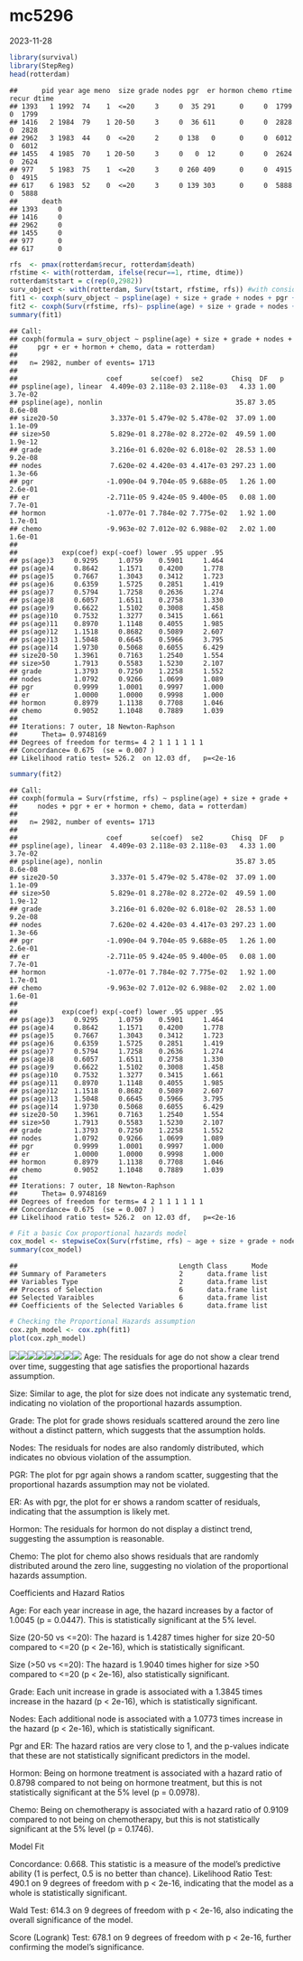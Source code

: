 mc5296
================
2023-11-28

``` r
library(survival)
library(StepReg)
head(rotterdam)
```

    ##      pid year age meno  size grade nodes pgr  er hormon chemo rtime recur dtime
    ## 1393   1 1992  74    1  <=20     3     0  35 291      0     0  1799     0  1799
    ## 1416   2 1984  79    1 20-50     3     0  36 611      0     0  2828     0  2828
    ## 2962   3 1983  44    0  <=20     2     0 138   0      0     0  6012     0  6012
    ## 1455   4 1985  70    1 20-50     3     0   0  12      0     0  2624     0  2624
    ## 977    5 1983  75    1  <=20     3     0 260 409      0     0  4915     0  4915
    ## 617    6 1983  52    0  <=20     3     0 139 303      0     0  5888     0  5888
    ##      death
    ## 1393     0
    ## 1416     0
    ## 2962     0
    ## 1455     0
    ## 977      0
    ## 617      0

``` r
rfs  <- pmax(rotterdam$recur, rotterdam$death)
rfstime <- with(rotterdam, ifelse(recur==1, rtime, dtime))
rotterdam$tstart = c(rep(0,2982))
surv_object <- with(rotterdam, Surv(tstart, rfstime, rfs)) #with consideration of time-varying covariates
fit1 <- coxph(surv_object ~ pspline(age) + size + grade + nodes + pgr + er + hormon + chemo, data = rotterdam)
fit2 <- coxph(Surv(rfstime, rfs)~ pspline(age) + size + grade + nodes + pgr + er + hormon + chemo, data = rotterdam)
summary(fit1)
```

    ## Call:
    ## coxph(formula = surv_object ~ pspline(age) + size + grade + nodes + 
    ##     pgr + er + hormon + chemo, data = rotterdam)
    ## 
    ##   n= 2982, number of events= 1713 
    ## 
    ##                      coef       se(coef)  se2       Chisq  DF   p      
    ## pspline(age), linear  4.409e-03 2.118e-03 2.118e-03   4.33 1.00 3.7e-02
    ## pspline(age), nonlin                                 35.87 3.05 8.6e-08
    ## size20-50             3.337e-01 5.479e-02 5.478e-02  37.09 1.00 1.1e-09
    ## size>50               5.829e-01 8.278e-02 8.272e-02  49.59 1.00 1.9e-12
    ## grade                 3.216e-01 6.020e-02 6.018e-02  28.53 1.00 9.2e-08
    ## nodes                 7.620e-02 4.420e-03 4.417e-03 297.23 1.00 1.3e-66
    ## pgr                  -1.090e-04 9.704e-05 9.688e-05   1.26 1.00 2.6e-01
    ## er                   -2.711e-05 9.424e-05 9.400e-05   0.08 1.00 7.7e-01
    ## hormon               -1.077e-01 7.784e-02 7.775e-02   1.92 1.00 1.7e-01
    ## chemo                -9.963e-02 7.012e-02 6.988e-02   2.02 1.00 1.6e-01
    ## 
    ##           exp(coef) exp(-coef) lower .95 upper .95
    ## ps(age)3     0.9295     1.0759    0.5901     1.464
    ## ps(age)4     0.8642     1.1571    0.4200     1.778
    ## ps(age)5     0.7667     1.3043    0.3412     1.723
    ## ps(age)6     0.6359     1.5725    0.2851     1.419
    ## ps(age)7     0.5794     1.7258    0.2636     1.274
    ## ps(age)8     0.6057     1.6511    0.2758     1.330
    ## ps(age)9     0.6622     1.5102    0.3008     1.458
    ## ps(age)10    0.7532     1.3277    0.3415     1.661
    ## ps(age)11    0.8970     1.1148    0.4055     1.985
    ## ps(age)12    1.1518     0.8682    0.5089     2.607
    ## ps(age)13    1.5048     0.6645    0.5966     3.795
    ## ps(age)14    1.9730     0.5068    0.6055     6.429
    ## size20-50    1.3961     0.7163    1.2540     1.554
    ## size>50      1.7913     0.5583    1.5230     2.107
    ## grade        1.3793     0.7250    1.2258     1.552
    ## nodes        1.0792     0.9266    1.0699     1.089
    ## pgr          0.9999     1.0001    0.9997     1.000
    ## er           1.0000     1.0000    0.9998     1.000
    ## hormon       0.8979     1.1138    0.7708     1.046
    ## chemo        0.9052     1.1048    0.7889     1.039
    ## 
    ## Iterations: 7 outer, 18 Newton-Raphson
    ##      Theta= 0.9748169 
    ## Degrees of freedom for terms= 4 2 1 1 1 1 1 1 
    ## Concordance= 0.675  (se = 0.007 )
    ## Likelihood ratio test= 526.2  on 12.03 df,   p=<2e-16

``` r
summary(fit2)
```

    ## Call:
    ## coxph(formula = Surv(rfstime, rfs) ~ pspline(age) + size + grade + 
    ##     nodes + pgr + er + hormon + chemo, data = rotterdam)
    ## 
    ##   n= 2982, number of events= 1713 
    ## 
    ##                      coef       se(coef)  se2       Chisq  DF   p      
    ## pspline(age), linear  4.409e-03 2.118e-03 2.118e-03   4.33 1.00 3.7e-02
    ## pspline(age), nonlin                                 35.87 3.05 8.6e-08
    ## size20-50             3.337e-01 5.479e-02 5.478e-02  37.09 1.00 1.1e-09
    ## size>50               5.829e-01 8.278e-02 8.272e-02  49.59 1.00 1.9e-12
    ## grade                 3.216e-01 6.020e-02 6.018e-02  28.53 1.00 9.2e-08
    ## nodes                 7.620e-02 4.420e-03 4.417e-03 297.23 1.00 1.3e-66
    ## pgr                  -1.090e-04 9.704e-05 9.688e-05   1.26 1.00 2.6e-01
    ## er                   -2.711e-05 9.424e-05 9.400e-05   0.08 1.00 7.7e-01
    ## hormon               -1.077e-01 7.784e-02 7.775e-02   1.92 1.00 1.7e-01
    ## chemo                -9.963e-02 7.012e-02 6.988e-02   2.02 1.00 1.6e-01
    ## 
    ##           exp(coef) exp(-coef) lower .95 upper .95
    ## ps(age)3     0.9295     1.0759    0.5901     1.464
    ## ps(age)4     0.8642     1.1571    0.4200     1.778
    ## ps(age)5     0.7667     1.3043    0.3412     1.723
    ## ps(age)6     0.6359     1.5725    0.2851     1.419
    ## ps(age)7     0.5794     1.7258    0.2636     1.274
    ## ps(age)8     0.6057     1.6511    0.2758     1.330
    ## ps(age)9     0.6622     1.5102    0.3008     1.458
    ## ps(age)10    0.7532     1.3277    0.3415     1.661
    ## ps(age)11    0.8970     1.1148    0.4055     1.985
    ## ps(age)12    1.1518     0.8682    0.5089     2.607
    ## ps(age)13    1.5048     0.6645    0.5966     3.795
    ## ps(age)14    1.9730     0.5068    0.6055     6.429
    ## size20-50    1.3961     0.7163    1.2540     1.554
    ## size>50      1.7913     0.5583    1.5230     2.107
    ## grade        1.3793     0.7250    1.2258     1.552
    ## nodes        1.0792     0.9266    1.0699     1.089
    ## pgr          0.9999     1.0001    0.9997     1.000
    ## er           1.0000     1.0000    0.9998     1.000
    ## hormon       0.8979     1.1138    0.7708     1.046
    ## chemo        0.9052     1.1048    0.7889     1.039
    ## 
    ## Iterations: 7 outer, 18 Newton-Raphson
    ##      Theta= 0.9748169 
    ## Degrees of freedom for terms= 4 2 1 1 1 1 1 1 
    ## Concordance= 0.675  (se = 0.007 )
    ## Likelihood ratio test= 526.2  on 12.03 df,   p=<2e-16

``` r
# Fit a basic Cox proportional hazards model
cox_model <- stepwiseCox(Surv(rfstime, rfs) ~ age + size + grade + nodes + pgr + er + hormon + chemo, data = rotterdam)
summary(cox_model)
```

    ##                                        Length Class      Mode
    ## Summary of Parameters                  2      data.frame list
    ## Variables Type                         2      data.frame list
    ## Process of Selection                   6      data.frame list
    ## Selected Varaibles                     6      data.frame list
    ## Coefficients of the Selected Variables 6      data.frame list

``` r
# Checking the Proportional Hazards assumption
cox.zph_model <- cox.zph(fit1)
plot(cox.zph_model)
```

![](cox_ph_files/figure-gfm/unnamed-chunk-4-1.png)<!-- -->![](cox_ph_files/figure-gfm/unnamed-chunk-4-2.png)<!-- -->![](cox_ph_files/figure-gfm/unnamed-chunk-4-3.png)<!-- -->![](cox_ph_files/figure-gfm/unnamed-chunk-4-4.png)<!-- -->![](cox_ph_files/figure-gfm/unnamed-chunk-4-5.png)<!-- -->![](cox_ph_files/figure-gfm/unnamed-chunk-4-6.png)<!-- -->![](cox_ph_files/figure-gfm/unnamed-chunk-4-7.png)<!-- -->![](cox_ph_files/figure-gfm/unnamed-chunk-4-8.png)<!-- -->
Age: The residuals for age do not show a clear trend over time,
suggesting that age satisfies the proportional hazards assumption.

Size: Similar to age, the plot for size does not indicate any systematic
trend, indicating no violation of the proportional hazards assumption.

Grade: The plot for grade shows residuals scattered around the zero line
without a distinct pattern, which suggests that the assumption holds.

Nodes: The residuals for nodes are also randomly distributed, which
indicates no obvious violation of the assumption.

PGR: The plot for pgr again shows a random scatter, suggesting that the
proportional hazards assumption may not be violated.

ER: As with pgr, the plot for er shows a random scatter of residuals,
indicating that the assumption is likely met.

Hormon: The residuals for hormon do not display a distinct trend,
suggesting the assumption is reasonable.

Chemo: The plot for chemo also shows residuals that are randomly
distributed around the zero line, suggesting no violation of the
proportional hazards assumption.

Coefficients and Hazard Ratios

Age: For each year increase in age, the hazard increases by a factor of
1.0045 (p = 0.0447). This is statistically significant at the 5% level.

Size (20-50 vs \<=20): The hazard is 1.4287 times higher for size 20-50
compared to \<=20 (p \< 2e-16), which is statistically significant.

Size (\>50 vs \<=20): The hazard is 1.9040 times higher for size \>50
compared to \<=20 (p \< 2e-16), also statistically significant.

Grade: Each unit increase in grade is associated with a 1.3845 times
increase in the hazard (p \< 2e-16), which is statistically significant.

Nodes: Each additional node is associated with a 1.0773 times increase
in the hazard (p \< 2e-16), which is statistically significant.

Pgr and ER: The hazard ratios are very close to 1, and the p-values
indicate that these are not statistically significant predictors in the
model.

Hormon: Being on hormone treatment is associated with a hazard ratio of
0.8798 compared to not being on hormone treatment, but this is not
statistically significant at the 5% level (p = 0.0978).

Chemo: Being on chemotherapy is associated with a hazard ratio of 0.9109
compared to not being on chemotherapy, but this is not statistically
significant at the 5% level (p = 0.1746).

Model Fit

Concordance: 0.668. This statistic is a measure of the model’s
predictive ability (1 is perfect, 0.5 is no better than chance).
Likelihood Ratio Test: 490.1 on 9 degrees of freedom with p \< 2e-16,
indicating that the model as a whole is statistically significant.

Wald Test: 614.3 on 9 degrees of freedom with p \< 2e-16, also
indicating the overall significance of the model.

Score (Logrank) Test: 678.1 on 9 degrees of freedom with p \< 2e-16,
further confirming the model’s significance.
